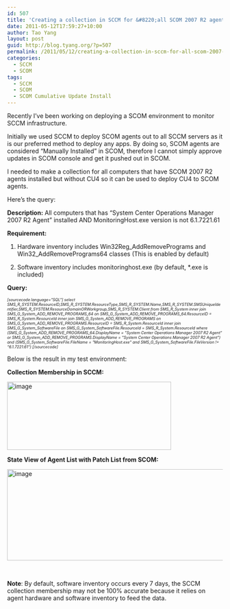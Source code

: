 ```yaml
---
id: 507
title: 'Creating a collection in SCCM for &#8220;all SCOM 2007 R2 agents without Cumulative Update 4 installed&#8221;'
date: 2011-05-12T17:59:27+10:00
author: Tao Yang
layout: post
guid: http://blog.tyang.org/?p=507
permalink: /2011/05/12/creating-a-collection-in-sccm-for-all-scom-2007-r2-agents-without-cumulative-update-4-installed/
categories:
  - SCCM
  - SCOM
tags:
  - SCCM
  - SCOM
  - SCOM Cumulative Update Install
---
```

Recently I’ve been working on deploying a SCOM environment to monitor SCCM infrastructure.

Initially we used SCCM to deploy SCOM agents out to all SCCM servers as it is our preferred method to deploy any apps. By doing so, SCOM agents are considered “Manually Installed” in SCOM, therefore I cannot simply approve updates in SCOM console and get it pushed out in SCOM.

I needed to make a collection for all computers that have SCOM 2007 R2 agents installed but without CU4 so it can be used to deploy CU4 to SCOM agents.

Here’s the query:

<strong>Description:</strong> All computers that has “System Center Operations Manager 2007 R2 Agent” installed AND MonitoringHost.exe version is not 6.1.7221.61

<strong>Requirement:</strong>

1. Hardware inventory includes Win32Reg_AddRemovePrograms and Win32_AddRemovePrograms64 classes (This is enabled by default)

2. Software inventory includes monitoringhost.exe (by default, *.exe is included)

<strong>Query:</strong>

<em><span style="font-size: xx-small;">
[sourcecode language="SQL"]
select SMS_R_SYSTEM.ResourceID,SMS_R_SYSTEM.ResourceType,SMS_R_SYSTEM.Name,SMS_R_SYSTEM.SMSUniqueIdentifier,SMS_R_SYSTEM.ResourceDomainORWorkgroup,SMS_R_SYSTEM.Client from SMS_R_System inner join SMS_G_System_ADD_REMOVE_PROGRAMS_64 on SMS_G_System_ADD_REMOVE_PROGRAMS_64.ResourceID = SMS_R_System.ResourceId inner join SMS_G_System_ADD_REMOVE_PROGRAMS on SMS_G_System_ADD_REMOVE_PROGRAMS.ResourceID = SMS_R_System.ResourceId inner join SMS_G_System_SoftwareFile on SMS_G_System_SoftwareFile.ResourceId = SMS_R_System.ResourceId where (SMS_G_System_ADD_REMOVE_PROGRAMS_64.DisplayName = &quot;System Center Operations Manager 2007 R2 Agent&quot; or SMS_G_System_ADD_REMOVE_PROGRAMS.DisplayName = &quot;System Center Operations Manager 2007 R2 Agent&quot;) and (SMS_G_System_SoftwareFile.FileName = &quot;MonitoringHost.exe&quot; and SMS_G_System_SoftwareFile.FileVersion != &quot;6.1.7221.61&quot;)
[/sourcecode]
</span></em>

Below is the result in my test environment:

<strong>Collection Membership in SCCM:</strong>

<a href="http://blog.tyang.org/wp-content/uploads/2011/05/image1.png"><img style="background-image: none; padding-left: 0px; padding-right: 0px; display: inline; padding-top: 0px; border: 0px;" title="image" src="http://blog.tyang.org/wp-content/uploads/2011/05/image_thumb1.png" border="0" alt="image" width="383" height="159" /></a>

<strong>State View of Agent List with Patch List from SCOM:</strong>

<a href="http://blog.tyang.org/wp-content/uploads/2011/05/image2.png"><img style="background-image: none; padding-left: 0px; padding-right: 0px; display: inline; padding-top: 0px; border: 0px;" title="image" src="http://blog.tyang.org/wp-content/uploads/2011/05/image_thumb2.png" border="0" alt="image" width="580" height="213" /></a>

&nbsp;

<strong>Note</strong>: By default, software inventory occurs every 7 days, the SCCM collection membership may not be 100% accurate because it relies on agent hardware and software inventory to feed the data.